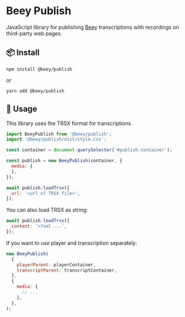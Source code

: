 # Beey Publish

JavaScript library for publishing [Beey](https://www.beey.io/en/) transcriptions with recordings on third-party web pages.

## 📦 Install

```
npm install @beey/publish
```

or 

```
yarn add @beey/publish
```

## 🔨 Usage

This library uses the TRSX format for transcriptions.

```js
import BeeyPublish from '@beey/publish';
import '@beey/publish/dist/style.css';

const container = document.querySelector('#publish-container');

const publish = new BeeyPublish(container, {
  media: {
  },
});

await publish.loadTrsx({
  url: '<url of TRSX file>',
});
```

You can also load TRSX as string:

```js
await publish.loadTrsx({
  content: '<?xml ...',
});
```

If you want to use player and transcription separately:

```js
new BeeyPublish(
  {
    playerParent: playerContainer,
    transcriptParent: transcriptContainer,
  }, 
  {
    media: {
      // ...
    },
  },
);
```
